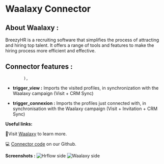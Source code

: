 # Waalaxy Connector

## About Waalaxy :

BreezyHR is a recruiting software that simplifies the process of attracting and hiring top talent. It offers a range of tools and features to make the hiring process more efficient and effective.

## Connector features :
            ),
- **trigger_view :**  Imports the visited profiles, in synchronization with the Waalaxy campaign (Visit + CRM Sync)

- **trigger_connexion :** Imports the profiles just connected with, in synchronisation with the Waalaxy campaign (Visit + Invitation + CRM Sync)


**Useful links:**

📄Visit [Waalaxy](https://www.waalaxy.com/) to learn more.

💻 [Connector code](https://github.com/Riminder/hrflow-connectors/tree/master/src/hrflow_connectors/connectors/waalaxy) on our Github.

**Screenshots :**
![Hrflow side](https://user-images.githubusercontent.com/107410704/212360096-2f4a26fc-cfcb-4129-ae9a-8ee9a8303b19.png)
![Waalaxy side](https://user-images.githubusercontent.com/107410704/212360182-426ce709-08c3-42ce-b17c-9eccb5822206.png)